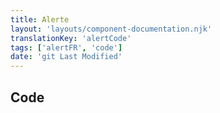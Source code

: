 ```yaml
---
title: Alerte
layout: 'layouts/component-documentation.njk'
translationKey: 'alertCode'
tags: ['alertFR', 'code']
date: 'git Last Modified'
---
```


## Code
